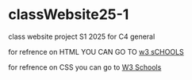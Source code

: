 # classWebsite25-1
class website project S1 2025 for C4 general

for refrence on HTML YOU CAN GO TO [ w3 sCHOOLS ](Https://www.w3schools.com/html/)

for refrence on CSS you can go to [ W3 Schools ]( https://www.w3schools.com/css/)